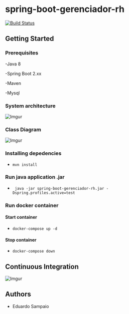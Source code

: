 # spring-boot-gerenciador-rh
[![Build Status](https://travis-ci.org/EduardoSampaio/spring-boot-gerenciador-rh.svg?branch=master)](https://travis-ci.org/EduardoSampaio/spring-boot-gerenciador-rh)
## Getting Started

### Prerequisites

-Java 8

-Spring Boot 2.xx

-Maven

-Mysql

### System architecture
![Imgur](https://i.imgur.com/WKoq12Q.png)
### Class Diagram
![Imgur](https://i.imgur.com/d8VGN3P.png)

### Installing depedencies
- `mvn install`

### Run java application .jar
- ` java -jar spring-boot-gerenciador-rh.jar -Dspring.profiles.active=test`

### Run docker container

#### Start container
- `docker-compose up -d`
#### Stop container
- `docker-compose down`

## Continuous Integration
 ![Imgur](https://i.imgur.com/wHCNsnI.png)
## Authors
- Eduardo Sampaio
